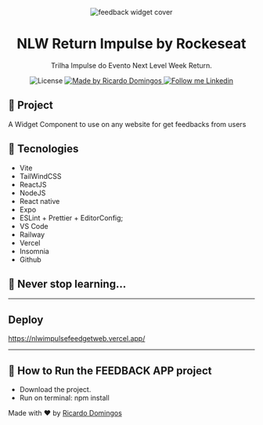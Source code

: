 <p align="center">
    <img alt="feedback widget cover" src="https://user-images.githubusercontent.com/14863048/169695302-036043bb-14fd-433c-b366-971599db296b.png"/>
</p>

<h1 align="center">
	NLW Return Impulse by Rockeseat
</h1>

<p align="center">Trilha Impulse do Evento Next Level Week Return.</p>

<p align="center">
  <img alt="License" src="https://img.shields.io/badge/license-MIT-2ecc71">

  <a href="https://github.com/rickydomingos97">
    <img alt="Made by Ricardo Domingos" src="https://img.shields.io/badge/Made%20by-Ricky%20Domingos-2ecc71">
  </a>

  <a href="https://www.linkedin.com/in/rickydomingos/" target="_blank">
    <img alt="Follow me Linkedin" src="https://img.shields.io/badge/Follow%20up-rickydomingos-2ecc71?style=social&logo=linkedin">
  </a>
</p>

## 🚀 Project

A Widget Component to use on any website for get feedbacks from users

## 🔧 Tecnologies

- Vite
- TailWindCSS
- ReactJS
- NodeJS
- React native
- Expo
- ESLint + Prettier + EditorConfig;
- VS Code
- Railway
- Vercel
- Insomnia
- Github

## 🚀 **Never stop learning...**

---
## **Deploy**
https://nlwimpulsefeedgetweb.vercel.app/

---

## 🚀 **How to Run the FEEDBACK APP project**

  - Download the project.
  - Run on terminal: npm install

Made with ♥ by [Ricardo Domingos](https://www.linkedin.com/in/rickydomingos/)